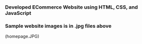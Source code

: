 ### Developed ECommerce Website using HTML, CSS, and JavaScript ###
### Sample website images is in .jpg files above ###
(homepage.JPG)
